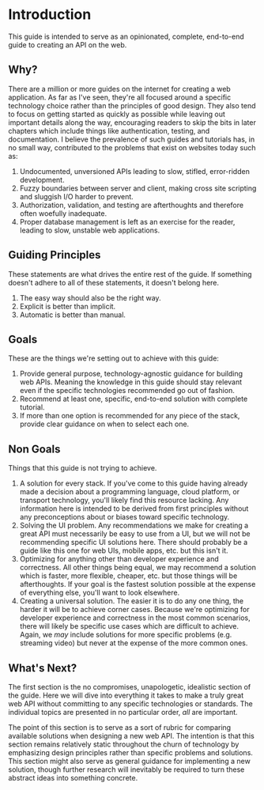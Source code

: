 # Introduction

This guide is intended to serve as an opinionated, complete, end-to-end guide to creating an API on the web.

## Why?

There are a million or more guides on the internet for creating a web application. As far as I've seen, they're all focused around a specific technology choice rather than the principles of good design. They also tend to focus on getting started as quickly as possible while leaving out important details along the way, encouraging readers to skip the bits in later chapters which include things like authentication, testing, and documentation. I believe the prevalence of such guides and tutorials has, in no small way, contributed to the problems that exist on websites today such as:

1. Undocumented, unversioned APIs leading to slow, stifled, error-ridden development.
2. Fuzzy boundaries between server and client, making cross site scripting and sluggish I/O harder to prevent.
3. Authorization, validation, and testing are afterthoughts and therefore often woefully inadequate.
4. Proper database management is left as an exercise for the reader, leading to slow, unstable web applications.

## Guiding Principles

These statements are what drives the entire rest of the guide. If something doesn't adhere to all of these statements,
it doesn't belong here.

1. The easy way should also be the right way.
2. Explicit is better than implicit.
3. Automatic is better than manual.

## Goals

These are the things we're setting out to achieve with this guide:

1. Provide general purpose, technology-agnostic guidance for building web APIs. Meaning the knowledge in this guide
   should stay relevant even if the specific technologies recommended go out of fashion.
2. Recommend at least one, specific, end-to-end solution with complete tutorial.
3. If more than one option is recommended for any piece of the stack, provide clear guidance on when to select each one.

## Non Goals

Things that this guide is not trying to achieve.

1. A solution for every stack. If you've come to this guide having already made a decision about a programming language, cloud platform, or transport technology, you'll likely find this resource lacking. Any information here is intended to be derived from first principles without any preconceptions about or biases toward specific technology.
2. Solving the UI problem. Any recommendations we make for creating a great API must necessarily be easy to use from a UI, but we will not be recommending specific UI solutions here. There should probably be a guide like this one for web UIs, mobile apps, etc. but this isn't it.
3. Optimizing for anything other than developer experience and correctness. All other things being equal, we may recommend a solution which is faster, more flexible, cheaper, etc. but those things will be afterthoughts. If your goal is the fastest solution possible at the expense of everything else, you'll want to look elsewhere.
4. Creating a universal solution. The easier it is to do any one thing, the harder it will be to achieve corner cases. Because we're optimizing for developer experience and correctness in the most common scenarios, there will likely be specific use cases which are difficult to achieve. Again, we _may_ include solutions for more specific problems (e.g. streaming video) but never at the expense of the more common ones.

## What's Next?

The first section is the no compromises, unapologetic, idealistic section of the guide. Here we will dive into everything it takes to make a truly great web API without committing to any specific technologies or standards. The individual topics are presented in no particular order, _all_ are important.

The point of this section is to serve as a sort of rubric for comparing available solutions when designing a new web API. The intention is that this section remains relatively static throughout the churn of technology by emphasizing design principles rather than specific problems and solutions. This section might also serve as general guidance for implementing a new solution, though further research will inevitably be required to turn these abstract ideas into something concrete.
